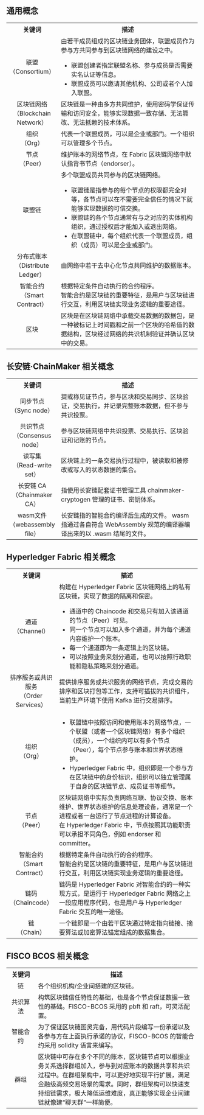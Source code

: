 ## 通用概念
<table>
	<tr>
	<th width="26%" class="update">关键词</th>
	<th alingn="center" class="update">描述</th>
	</tr>
	<tr>
	<td class="update">联盟<br>（Consortium）</td>
	<td>由若干成员组成的区块链业务团体，联盟成员作为参与方共同参与到区块链网络的建设之中。
	<ul class="params">
	<li>联盟创建者指定联盟名称、参与成员是否需要实名认证等信息。</li>
	<li>联盟成员可以邀请其他机构、公司或者个人加入联盟。</li>
	</ul>
	</td>
	</tr>
	<tr>
	<td class="update">区块链网络<br>（Blockchain Network）</td>
	<td> 区块链是一种由多方共同维护，使用密码学保证传输和访问安全，能够实现数据一致存储、无法篡改、无法抵赖的技术体系。</td>
	</tr>
	<tr>
	<td class="update">组织<br>（Org）</td>
	<td>代表一个联盟成员，可以是企业或部门。一个组织可以管理多个节点。
	</ul>
</td>
	</tr>
	<tr>
	<td class="update">节点<br>（Peer）</td>
	<td>维护账本的网络节点，在 Fabric 区块链网络中默认指背书节点（endorser）。</td>
	</tr>
	<tr>
	<td class="update">联盟链</td>
	<td>多个联盟成员共同参与的区块链网络。
	<ul class="params">
	<li>联盟链是指参与的每个节点的权限都完全对等，各节点可以在不需要完全信任的情况下就能够实现数据的可信交换。</li>
	<li>联盟链的各个节点通常有与之对应的实体机构组织，通过授权后才能加入或退出网络。</li>
  <li>	在联盟链中，每个组织代表一个联盟成员，组织（成员）可以是企业或部门。</li>
	</ul>
</td>
	</tr>
	<tr>
	<td class="update">分布式账本<br>（Distribute Ledger）</td>
	<td>由网络中若干去中心化节点共同维护的数据账本。</td>
	</tr>
	<tr>
	<td class="update">智能合约<br>（Smart Contract）</td>
	<td>根据特定条件自动执行的合约程序。<br>智能合约是区块链的重要特征，是用户与区块链进行交互，利用区块链实现业务逻辑的重要途径。</td>
	</tr>
	<tr>
	<td class="update">区块</td>
	<td>区块是在区块链网络中承载交易数据的数据包，是一种被标记上时间戳和之前一个区块的哈希值的数据结构，区块经过网络的共识机制验证并确认区块中的交易。</td>
	</tr>
</table>


## 长安链·ChainMaker 相关概念
<table>
	<tr>
	<th width="26%" class="update">关键词</th>
	<th class="update">描述</th>
	</tr>
	<tr>
	<td class="update">同步节点<br>（Sync node）</td>
	<td>提或称见证节点，参与区块和交易同步、区块验证，交易执行，并记录完整账本数据，但不参与共识投票。</td>
	</tr>
	<tr>
	<td class="update">共识节点<br>（Consensus node）<br></td>
	<td>参与区块链网络中共识投票、交易执行、区块验证和记账的节点。</td>
	</tr>
	<tr>
	<td class="update">读写集<br>（Read-write set）<br></td>
	<td>区块链上的一条交易执行过程中，被读取和被修改或写入的状态数据的集合。</td>
	</tr>
		<tr>
	<td class="update">长安链 CA<br>（Chainmaker CA）<br></td>
	<td>指使用长安链配套证书管理工具 chainmaker-cryptogen 管理的证书、密钥体系。</td>
	</tr>
	<tr><td class="update">wasm文件<br>（webassembly file）<br></td>
	<td>长安链指的智能合约编译后生成的文件。
wasm 指通过各自符合 WebAssembly 规范的编译器编译出来的以 .wasm 结尾的文件。</td>
	</tr>
</table>

## Hyperledger Fabric 相关概念
<table>
	<tr>
	<th width="26%" class="update">关键词</th>
	<th class="update">描述</th>
	</tr>
	<tr>
	<td class="update">通道<br>（Channel）</td>
	<td>构建在 Hyperledger Fabric 区块链网络上的私有区块链，实现了数据的隔离和保密。
	<ul class="params">
	<li>通道中的 Chaincode 和交易只有加入该通道的节点（Peer）可见。</li>
  <li>同一个节点可以加入多个通道，并为每个通道内容维护一个账本。</li>
	<li>每一个通道即为一条逻辑上的区块链。</li>
	<li>可以按照业务来划分通道，也可以按照行政职能和隐私策略来划分通道。</li>
	</ul>
</td>
	</tr>
	<tr>
	<td class="update">排序服务或共识服务<br>（Order Services） </td>
	<td>提供排序服务或共识服务的网络节点，完成交易的排序和区块打包等工作，支持可插拔的共识组件，当前生产环境下使用 Kafka 进行交易排序。</td>
	</tr>
	<tr>
	<td class="update">组织<br>（Org）</td>
	<td>
	<ul class="params">
	<li>	联盟链中按照访问和使用账本的网络节点，一个联盟（或者一个区块链网络）有多个组织（成员），一个组织内可以有多个节点（Peer），每个节点参与账本和世界状态维护。</li>
	<li>Hyperledger Fabric 中，组织即是一个参与方在区块链中的身份标识，组织可以独立管理属于自身的区块链节点、成员证书等细节。</li>
	</ul>
</td>
	</tr>
		<tr>
	<td class="update">节点<br>（Peer）</td>
	<td> 区块链网络中实际负责网络互联、协议交换、账本维护、世界状态维护的信息处理设备，通常是一个进程或者一台运行了节点进程的计算设备。<br>在 Hyperledger Fabric 中，节点按照其功能职责可以承担不同角色，例如 endorser 和 committer。</td>
	</tr>
	<tr>
	<td class="update">智能合约<br>（Smart Contract）</td>
	<td>根据特定条件自动执行的合约程序。<br>智能合约是区块链的重要特征，是用户与区块链进行交互，利用区块链实现业务逻辑的重要途径。</td>
	</tr>
	<tr>
	<td class="update">链码<br>（Chaincode）</td>
	<td>链码是 Hyperledger Fabric 对智能合约的一种实现方式，是运行于 Hyperledger Fabric 网络之上一段应用程序代码，也是用户与 Hyperledger Fabric 交互的唯一途径。</td>
	</tr>
	<tr>
	<td class="update">链<br>（Chain）</td>
	<td>一个链即是一个由若干区块通过特定指向链接、摘要算法或加密算法锚定组成的数据集合。</td>
	</tr>
</table>

## FISCO BCOS 相关概念
<table>
	<tr>
	<th width="15%" class="update">关键词</th>
	<th class="update">描述</th>
	</tr>
	<tr>
	<td class="update">链</td>
	<td>各个组织机构/企业间搭建的区块链。</td>
	</tr>
	<tr>
	<td class="update">共识算法</td>
	<td>构筑区块链信任特性的基础，也是各个节点保证数据一致性的基础。FISCO-BCOS 采用的 pbft 和 raft，可灵活配置。</td>
	</tr>
	<tr>
	<td class="update">智能合约</td>
	<td>为了保证区块链图灵完备，用代码片段编写一份承诺以及各参与方在上面执行承诺的协议，FISCO-BCOS 的智能合约采用 solidity 语言来编写。</td>
	</tr>
	<tr>
	<td class="update">群组</td>
	<td>区块链中可存在多个不同的账本，区块链节点可以根据业务关系选择群组加入，参与到对应账本的数据共享和共识过程中。在群组架构中，可以更好地实现平行扩展，满足金融级高频交易场景的需求。同时，群组架构可以快速支持组链需求，极大降低运维难度，真正能够实现企业间建链就像建“聊天群”一样简便。</td>
	</tr>
</table>





<style>
	.params{margin-bottom:0px !important;}
	.update{text-align:center !important;}
</style>

